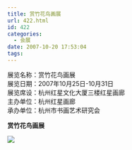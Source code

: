 ```yaml
---
title: 赏竹花鸟画展
url: 422.html
id: 422
categories:
  - 会展
date: 2007-10-20 17:53:04
tags:
---
```


展览名称：赏竹花鸟画展  
展览日期：2007年10月25日-10月31日  
展览席设：杭州红星文化大厦三楼红星画廊  
主办单位：杭州红星画廊  
承办单位：杭州市书画艺术研究会  
  

**赏竹花鸟画展**

  
![](http://photo.guolaijie.com/rooufer/attachments/month_0710/q20071020175018.jpg)